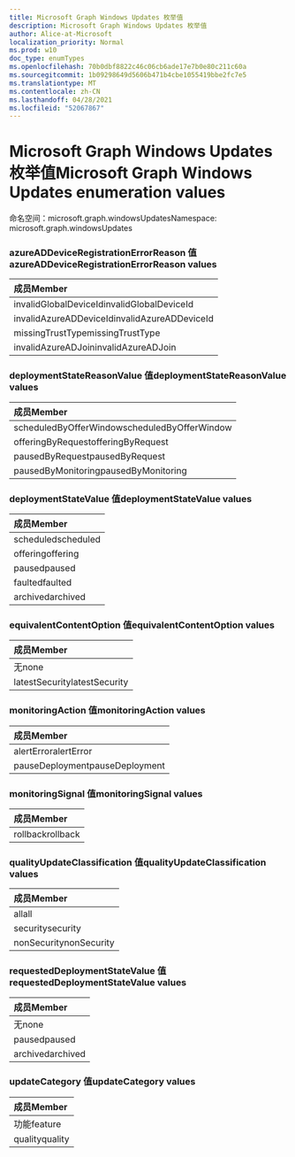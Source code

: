 ```yaml
---
title: Microsoft Graph Windows Updates 枚举值
description: Microsoft Graph Windows Updates 枚举值
author: Alice-at-Microsoft
localization_priority: Normal
ms.prod: w10
doc_type: enumTypes
ms.openlocfilehash: 70b0dbf8822c46c06cb6ade17e7b0e80c211c60a
ms.sourcegitcommit: 1b09298649d5606b471b4cbe1055419bbe2fc7e5
ms.translationtype: MT
ms.contentlocale: zh-CN
ms.lasthandoff: 04/28/2021
ms.locfileid: "52067867"
---
```

# <a name="microsoft-graph-windows-updates-enumeration-values"></a><span data-ttu-id="067cc-103">Microsoft Graph Windows Updates 枚举值</span><span class="sxs-lookup"><span data-stu-id="067cc-103">Microsoft Graph Windows Updates enumeration values</span></span>

<span data-ttu-id="067cc-104">命名空间：microsoft.graph.windowsUpdates</span><span class="sxs-lookup"><span data-stu-id="067cc-104">Namespace: microsoft.graph.windowsUpdates</span></span>

### <a name="azureaddeviceregistrationerrorreason-values"></a><span data-ttu-id="067cc-105">azureADDeviceRegistrationErrorReason 值</span><span class="sxs-lookup"><span data-stu-id="067cc-105">azureADDeviceRegistrationErrorReason values</span></span> 

|<span data-ttu-id="067cc-106">成员</span><span class="sxs-lookup"><span data-stu-id="067cc-106">Member</span></span>|
|:---|
|<span data-ttu-id="067cc-107">invalidGlobalDeviceId</span><span class="sxs-lookup"><span data-stu-id="067cc-107">invalidGlobalDeviceId</span></span>|
|<span data-ttu-id="067cc-108">invalidAzureADDeviceId</span><span class="sxs-lookup"><span data-stu-id="067cc-108">invalidAzureADDeviceId</span></span>|
|<span data-ttu-id="067cc-109">missingTrustType</span><span class="sxs-lookup"><span data-stu-id="067cc-109">missingTrustType</span></span>|
|<span data-ttu-id="067cc-110">invalidAzureADJoin</span><span class="sxs-lookup"><span data-stu-id="067cc-110">invalidAzureADJoin</span></span>|

### <a name="deploymentstatereasonvalue-values"></a><span data-ttu-id="067cc-111">deploymentStateReasonValue 值</span><span class="sxs-lookup"><span data-stu-id="067cc-111">deploymentStateReasonValue values</span></span> 

|<span data-ttu-id="067cc-112">成员</span><span class="sxs-lookup"><span data-stu-id="067cc-112">Member</span></span>|
|:---|
|<span data-ttu-id="067cc-113">scheduledByOfferWindow</span><span class="sxs-lookup"><span data-stu-id="067cc-113">scheduledByOfferWindow</span></span>|
|<span data-ttu-id="067cc-114">offeringByRequest</span><span class="sxs-lookup"><span data-stu-id="067cc-114">offeringByRequest</span></span>|
|<span data-ttu-id="067cc-115">pausedByRequest</span><span class="sxs-lookup"><span data-stu-id="067cc-115">pausedByRequest</span></span>|
|<span data-ttu-id="067cc-116">pausedByMonitoring</span><span class="sxs-lookup"><span data-stu-id="067cc-116">pausedByMonitoring</span></span>|

### <a name="deploymentstatevalue-values"></a><span data-ttu-id="067cc-117">deploymentStateValue 值</span><span class="sxs-lookup"><span data-stu-id="067cc-117">deploymentStateValue values</span></span> 

|<span data-ttu-id="067cc-118">成员</span><span class="sxs-lookup"><span data-stu-id="067cc-118">Member</span></span>|
|:---|
|<span data-ttu-id="067cc-119">scheduled</span><span class="sxs-lookup"><span data-stu-id="067cc-119">scheduled</span></span>|
|<span data-ttu-id="067cc-120">offering</span><span class="sxs-lookup"><span data-stu-id="067cc-120">offering</span></span>|
|<span data-ttu-id="067cc-121">paused</span><span class="sxs-lookup"><span data-stu-id="067cc-121">paused</span></span>|
|<span data-ttu-id="067cc-122">faulted</span><span class="sxs-lookup"><span data-stu-id="067cc-122">faulted</span></span>|
|<span data-ttu-id="067cc-123">archived</span><span class="sxs-lookup"><span data-stu-id="067cc-123">archived</span></span>|

### <a name="equivalentcontentoption-values"></a><span data-ttu-id="067cc-124">equivalentContentOption 值</span><span class="sxs-lookup"><span data-stu-id="067cc-124">equivalentContentOption values</span></span> 

|<span data-ttu-id="067cc-125">成员</span><span class="sxs-lookup"><span data-stu-id="067cc-125">Member</span></span>|
|:---|
|<span data-ttu-id="067cc-126">无</span><span class="sxs-lookup"><span data-stu-id="067cc-126">none</span></span>|
|<span data-ttu-id="067cc-127">latestSecurity</span><span class="sxs-lookup"><span data-stu-id="067cc-127">latestSecurity</span></span>|

### <a name="monitoringaction-values"></a><span data-ttu-id="067cc-128">monitoringAction 值</span><span class="sxs-lookup"><span data-stu-id="067cc-128">monitoringAction values</span></span> 

|<span data-ttu-id="067cc-129">成员</span><span class="sxs-lookup"><span data-stu-id="067cc-129">Member</span></span>|
|:---|
|<span data-ttu-id="067cc-130">alertError</span><span class="sxs-lookup"><span data-stu-id="067cc-130">alertError</span></span>|
|<span data-ttu-id="067cc-131">pauseDeployment</span><span class="sxs-lookup"><span data-stu-id="067cc-131">pauseDeployment</span></span>|

### <a name="monitoringsignal-values"></a><span data-ttu-id="067cc-132">monitoringSignal 值</span><span class="sxs-lookup"><span data-stu-id="067cc-132">monitoringSignal values</span></span> 

|<span data-ttu-id="067cc-133">成员</span><span class="sxs-lookup"><span data-stu-id="067cc-133">Member</span></span>|
|:---|
|<span data-ttu-id="067cc-134">rollback</span><span class="sxs-lookup"><span data-stu-id="067cc-134">rollback</span></span>|

### <a name="qualityupdateclassification-values"></a><span data-ttu-id="067cc-135">qualityUpdateClassification 值</span><span class="sxs-lookup"><span data-stu-id="067cc-135">qualityUpdateClassification values</span></span> 

|<span data-ttu-id="067cc-136">成员</span><span class="sxs-lookup"><span data-stu-id="067cc-136">Member</span></span>|
|:---|
|<span data-ttu-id="067cc-137">all</span><span class="sxs-lookup"><span data-stu-id="067cc-137">all</span></span>|
|<span data-ttu-id="067cc-138">security</span><span class="sxs-lookup"><span data-stu-id="067cc-138">security</span></span>|
|<span data-ttu-id="067cc-139">nonSecurity</span><span class="sxs-lookup"><span data-stu-id="067cc-139">nonSecurity</span></span>|

### <a name="requesteddeploymentstatevalue-values"></a><span data-ttu-id="067cc-140">requestedDeploymentStateValue 值</span><span class="sxs-lookup"><span data-stu-id="067cc-140">requestedDeploymentStateValue values</span></span> 

|<span data-ttu-id="067cc-141">成员</span><span class="sxs-lookup"><span data-stu-id="067cc-141">Member</span></span>|
|:---|
|<span data-ttu-id="067cc-142">无</span><span class="sxs-lookup"><span data-stu-id="067cc-142">none</span></span>|
|<span data-ttu-id="067cc-143">paused</span><span class="sxs-lookup"><span data-stu-id="067cc-143">paused</span></span>|
|<span data-ttu-id="067cc-144">archived</span><span class="sxs-lookup"><span data-stu-id="067cc-144">archived</span></span>|

### <a name="updatecategory-values"></a><span data-ttu-id="067cc-145">updateCategory 值</span><span class="sxs-lookup"><span data-stu-id="067cc-145">updateCategory values</span></span> 

|<span data-ttu-id="067cc-146">成员</span><span class="sxs-lookup"><span data-stu-id="067cc-146">Member</span></span>|
|:---|
|<span data-ttu-id="067cc-147">功能</span><span class="sxs-lookup"><span data-stu-id="067cc-147">feature</span></span>|
|<span data-ttu-id="067cc-148">quality</span><span class="sxs-lookup"><span data-stu-id="067cc-148">quality</span></span>|

<!--
{
  "type": "#page.annotation",
  "namespace": "microsoft.graph.windowsUpdates"
}
-->